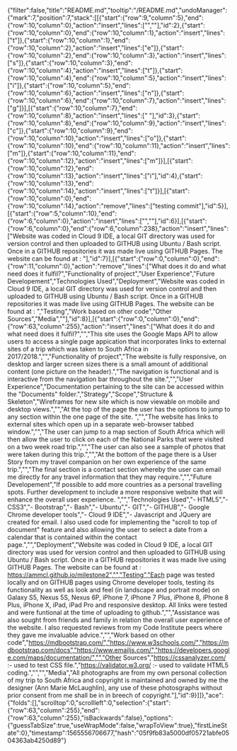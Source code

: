 {"filter":false,"title":"README.md","tooltip":"/README.md","undoManager":{"mark":7,"position":7,"stack":[[{"start":{"row":9,"column":5},"end":{"row":10,"column":0},"action":"insert","lines":["",""],"id":2},{"start":{"row":10,"column":0},"end":{"row":10,"column":1},"action":"insert","lines":["t"]},{"start":{"row":10,"column":1},"end":{"row":10,"column":2},"action":"insert","lines":["e"]},{"start":{"row":10,"column":2},"end":{"row":10,"column":3},"action":"insert","lines":["s"]},{"start":{"row":10,"column":3},"end":{"row":10,"column":4},"action":"insert","lines":["t"]},{"start":{"row":10,"column":4},"end":{"row":10,"column":5},"action":"insert","lines":["i"]},{"start":{"row":10,"column":5},"end":{"row":10,"column":6},"action":"insert","lines":["n"]},{"start":{"row":10,"column":6},"end":{"row":10,"column":7},"action":"insert","lines":["g"]}],[{"start":{"row":10,"column":7},"end":{"row":10,"column":8},"action":"insert","lines":[" "],"id":3},{"start":{"row":10,"column":8},"end":{"row":10,"column":9},"action":"insert","lines":["c"]},{"start":{"row":10,"column":9},"end":{"row":10,"column":10},"action":"insert","lines":["o"]},{"start":{"row":10,"column":10},"end":{"row":10,"column":11},"action":"insert","lines":["m"]},{"start":{"row":10,"column":11},"end":{"row":10,"column":12},"action":"insert","lines":["m"]}],[{"start":{"row":10,"column":12},"end":{"row":10,"column":13},"action":"insert","lines":["i"],"id":4},{"start":{"row":10,"column":13},"end":{"row":10,"column":14},"action":"insert","lines":["t"]}],[{"start":{"row":10,"column":0},"end":{"row":10,"column":14},"action":"remove","lines":["testing commit"],"id":5}],[{"start":{"row":5,"column":10},"end":{"row":6,"column":0},"action":"insert","lines":["",""],"id":6}],[{"start":{"row":6,"column":0},"end":{"row":6,"column":238},"action":"insert","lines":["Website was coded in Cloud 9 IDE, a local GIT directory was used for version control and then uploaded to GITHUB using Ubuntu / Bash script. Once in a GITHUB repositories it was made live using GITHUB Pages. The website can be found at : "],"id":7}],[{"start":{"row":0,"column":0},"end":{"row":11,"column":0},"action":"remove","lines":["What does it do and what need does it fulfil?","Functionality of project","User Experience","Future Developement","Technologies Used","Deployment","Website was coded in Cloud 9 IDE, a local GIT directory was used for version control and then uploaded to GITHUB using Ubuntu / Bash script. Once in a GITHUB repositories it was made live using GITHUB Pages. The website can be found at : ","Testing","Work based on other code","Other Sources","Media",""],"id":8}],[{"start":{"row":0,"column":0},"end":{"row":63,"column":255},"action":"insert","lines":["What does it do and what need does it fulfil?","","This site uses the Google Maps API to allow users to access a single page appication that incorporates links to external sites of a trip which was taken to South Africa in 2017/2018.","","Functionality of project","The website is fully responsive, on desktop and larger screen sizes there is a small amount of additional content (one picture on the header).","The navigation is functional and is interactive from the navigation bar throughout the site.","","User Experience","Documentation pertaining to the site can be accessed within the \"Documents\" folder.","Strategy","Scope","Structure & Skeleton","Wireframes for new site which is now viewable on mobile and desktop views.","","At the top of the page the user has the options to jump to any section within the one page of the site.  ","","The website has links to external sites which open up in a separate web-browser tabbed window.","","The user can jump to a map section of South Africa which will then allow the user to click on each of the National Parks that were visited on a two week road trip.","","The user can also see a sample of photos that were taken during this trip.","","At the bottom of the page there is a User Story from my travel companion on her own experience of the same trip.","","The final section is a contact section whereby the user can email me directly for any travel information that they may require.","","Future Developement","If possible to add more countries as a personal travelling spots.  Further development to include a more responsive website that will enhance the overall user experience.  ","","Technologies Used","- HTML5","- CSS3","- Bootstrap","- Bash","- Ubuntu","- GIT","- GITHUB","- Google Chrome developer tools","- Cloud 9 IDE","- Javascript and JQuery are created for email.  I also used code for implementing the \"scroll to top of document\" feature and also allowing the user to select a date from a calendar that is contained within the contact page.","","Deployment","Website was coded in Cloud 9 IDE, a local GIT directory was used for version control and then uploaded to GITHUB using Ubuntu / Bash script. Once in a GITHUB repositories it was made live using GITHUB Pages. The website can be found at : https://ammcl.github.io/milestone2","","Testing","Each page was tested locally and on GITHUB pages using Chrome developer tools, testing its functionality as well as look and feel (in landscape and portrait mode) on Galaxy S5, Nexus 5S, Nexus 6P, iPhone 7, iPhone 7 Plus, iPhone 8, iPhone 8 Plus, iPhone X, iPad, iPad Pro and responsive desktop. All links were tested and were funtional at the time of uploading to github.","","Assistance was also sought from friends and family in relation the overall user experience of the website.  I also requested reviews from my Code Institute peers where they gave me invaluable advice.","","Work based on other code","https://mdbootstrap.com/","https://www.w3schools.com/","https://mdbootstrap.com/docs","https://www.emailjs.com/","https://developers.google.com/maps/documentation/","","Other Sources","https://cssanalyzer.com/ :- used to test CSS file.","https://validator.w3.org/ :- used to validate HTML5 coding.","","","Media","All photographs are from my own personal collection of my trip to South Africa and copyright is maintained and owned by me the designer (Ann Marie McLaughlin), any use of these photosgraphs without prior consent from me shall be in in breech of copyright."],"id":9}]]},"ace":{"folds":[],"scrolltop":0,"scrollleft":0,"selection":{"start":{"row":63,"column":255},"end":{"row":63,"column":255},"isBackwards":false},"options":{"guessTabSize":true,"useWrapMode":false,"wrapToView":true},"firstLineState":0},"timestamp":1565556706677,"hash":"05f9fb83a5000df05721abfe0504363ab4250d89"}